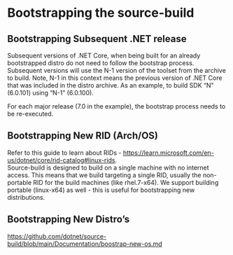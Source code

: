 # Bootstrapping the source-build

## Bootstrapping Subsequent .NET release
Subsequent versions of .NET Core, when being built for an already bootstrapped distro do not need to follow the bootstrap process. Subsequent versions will use the N-1 version of the toolset from the archive to build. Note, N-1 in this context means the previous version of .NET Core that was included in the distro archive.
As an example, to build SDK “N” (6.0.101) using “N-1” (6.0.100). 

For each major release (7.0 in the example), the bootstrap process needs to be re-executed.

## Bootstrapping New RID (Arch/OS)
Refer to this guide to learn about RIDs - https://learn.microsoft.com/en-us/dotnet/core/rid-catalog#linux-rids.  
Source-build is designed to build on a single machine with no internet access. This means that we build targeting a single RID, usually the non-portable RID for the build machines (like rhel.7-x64). We support building portable (linux-x64) as well - this is useful for bootstrapping new distributions. 

## Bootstrapping New Distro’s 
https://github.com/dotnet/source-build/blob/main/Documentation/boostrap-new-os.md
